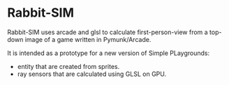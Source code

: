 # Rabbit-SIM

Rabbit-SIM uses arcade and glsl to calculate first-person-view from a top-down image of a game written in Pymunk/Arcade.

It is intended as a prototype for a new version of Simple PLaygrounds:
- entity that are created from sprites.
- ray sensors that are calculated using GLSL on GPU.


